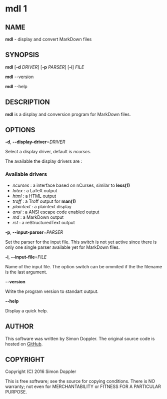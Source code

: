# mdl 1

## NAME

__mdl__ - display and convert MarkDown files

## SYNOPSIS

**mdl** [**-d** *DRIVER*] [**-p** *PARSER*] [**-i**] *FILE*

**mdl** --version

**mdl** --help

## DESCRIPTION

**mdl** is a display and conversion program for MarkDown files.

## OPTIONS

**-d**, **--display-driver**=*DRIVER*

Select a display driver, default is *ncurses*.

The available the display drivers are :

### Available drivers

* *ncurses* : a interface based on nCurses, similar to **less(1)**
* *latex* : a LaTeX output
* *html* : a HTML output
* *troff* : a Troff output for **man(1)**
* *plaintext* : a plaintext display
* *ansi* : a ANSI escape code enabled output
* *md* : a MarkDown output
* *rst* : a reStructuredText output

**-p**, **--input-parser**=*PARSER*

Set the parser for the input file. This switch is not yet active since there is 
only one single parser available yet for MarkDown files.

**-i**, **--input-file**=*FILE*

Name of the input file. The option switch can be ommited if the the filename is 
the last argument.

**--version**

Write the program version to standart output.

**--help**

Display a quick help.

## AUTHOR

This software was written by Simon Doppler. The original source code is hosted on
[GitHub](http://github.com/dopsi/mdl).

## COPYRIGHT

Copyright (C) 2016 Simon Doppler

This is free software; see the source for copying conditions. There is NO  warranty;  not
even for MERCHANTABILITY or FITNESS FOR A PARTICULAR PURPOSE.
